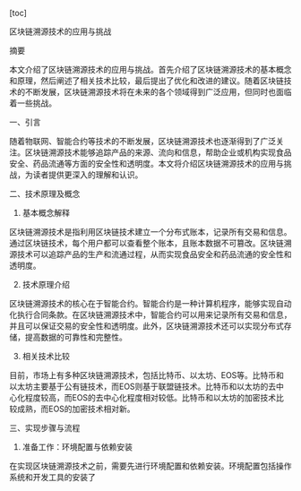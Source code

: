 
[toc]                    
                
                
区块链溯源技术的应用与挑战

摘要

本文介绍了区块链溯源技术的应用与挑战。首先介绍了区块链溯源技术的基本概念和原理，然后阐述了相关技术比较，最后提出了优化和改进的建议。随着区块链技术的不断发展，区块链溯源技术将在未来的各个领域得到广泛应用，但同时也面临着一些挑战。

一、引言

随着物联网、智能合约等技术的不断发展，区块链溯源技术也逐渐得到了广泛关注。区块链溯源技术能够追踪产品的来源、流向和信息，帮助企业或机构实现食品安全、药品流通等方面的安全性和透明度。本文将介绍区块链溯源技术的应用与挑战，为读者提供更深入的理解和认识。

二、技术原理及概念

1. 基本概念解释

区块链溯源技术是指利用区块链技术建立一个分布式账本，记录所有交易和信息。通过区块链技术，每个用户都可以查看整个账本，且账本数据不可篡改。区块链溯源技术可以追踪产品的生产和流通过程，从而实现食品安全和药品流通的安全性和透明度。

2. 技术原理介绍

区块链溯源技术的核心在于智能合约。智能合约是一种计算机程序，能够实现自动化执行合同条款。在区块链溯源技术中，智能合约可以用来记录所有交易和信息，并且可以保证交易的安全性和透明度。此外，区块链溯源技术还可以实现分布式存储，提高数据的可靠性和完整性。

3. 相关技术比较

目前，市场上有多种区块链溯源技术，包括比特币、以太坊、EOS等。比特币和以太坊主要基于公有链技术，而EOS则基于联盟链技术。比特币和以太坊的去中心化程度较高，而EOS的去中心化程度相对较低。比特币和以太坊的加密技术比较成熟，而EOS的加密技术相对新。

三、实现步骤与流程

1. 准备工作：环境配置与依赖安装

在实现区块链溯源技术之前，需要先进行环境配置和依赖安装。环境配置包括操作系统和开发工具的安装了

